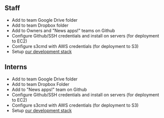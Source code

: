 Staff
-----

* Add to team Google Drive folder
* Add to team Dropbox folder
* Add to Owners and "News apps!" teams on Github
* Configure Github/SSH credentials and install on servers (for deployment to EC2)
* Configure s3cmd with AWS credentials (for deployment to S3)
* Setup [our development stack](http://blog.apps.npr.org/2013/06/06/how-to-setup-a-developers-environment.html)

Interns
-------

* Add to team Google Drive folder
* Add to team Dropbox Folder
* Add to "News apps!" team on Github
* Configure Github/SSH credentials and install on servers (for deployment to EC2)
* Configure s3cmd with AWS credentials (for deployment to S3)
* Setup [our development stack](http://blog.apps.npr.org/2013/06/06/how-to-setup-a-developers-environment.html)
